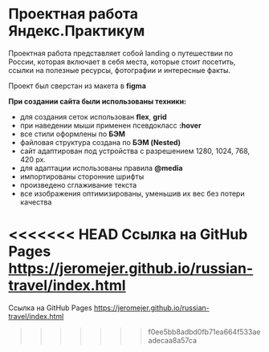 # Проектная работа Яндекс.Практикум

Проектная работа представляет собой landing о путешествии по России, которая включает в себя места, которые стоит посетить, ссылки на полезные ресурсы, фотографии и интересные факты.

Проект был сверстан из макета в **figma**

**При создании сайта были использованы техники:**

* для создания сеток использован **flex**, **grid**
* при наведении мыши применен псевдокласс **:hover**
* все стили оформлены по **БЭМ**
* файловая структура создана по **БЭМ (Nested)**
* сайт адаптирован под устройства с разрешением 1280, 1024, 768, 420 px.
* для адаптации использованы правила **@media**
* импортированы сторонние шрифты
* произведено сглаживание текста 
* все изображения оптимизированы, уменьшив их вес без потери качества


<<<<<<< HEAD
Ссылка на GitHub Pages https://jeromejer.github.io/russian-travel/index.html
=======
Ссылка на GitHub Pages https://jeromejer.github.io/russian-travel/index.html
>>>>>>> f0ee5bb8adbd0fb71ea664f533aeadecaa8a57ca
